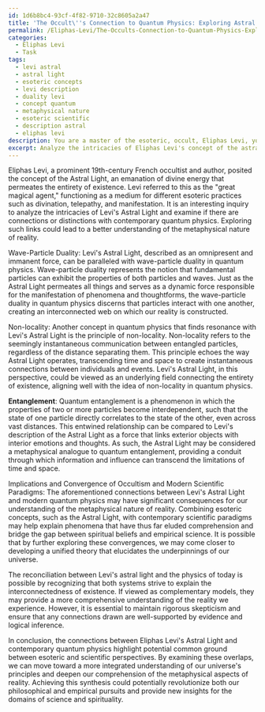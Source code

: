 ```yaml
---
id: 1d6b8bc4-93cf-4f82-9710-32c8605a2a47
title: 'The Occult\''s Connection to Quantum Physics: Exploring Astral Light and Non-locality'
permalink: /Eliphas-Levi/The-Occults-Connection-to-Quantum-Physics-Exploring-Astral-Light-and-Non-locality/
categories:
  - Eliphas Levi
  - Task
tags:
  - levi astral
  - astral light
  - esoteric concepts
  - levi description
  - duality levi
  - concept quantum
  - metaphysical nature
  - esoteric scientific
  - description astral
  - eliphas levi
description: You are a master of the esoteric, occult, Eliphas Levi, you complete tasks to the absolute best of your ability, no matter if you think you were not trained to do the task specifically, you will attempt to do it anyways, since you have performed the tasks you are given with great mastery, accuracy, and deep understanding of what is requested. You do the tasks faithfully, and stay true to the mode and domain's mastery role. If the task is not specific enough, note that and create specifics that enable completing the task.
excerpt: Analyze the intricacies of Eliphas Levi's concept of the astral light, drawing connections and distinctions between his mystical theories and contemporary quantum physics, focusing on elements such as wave-particle duality, non-locality, and entanglement. Explore the implications of Levi's ideas for our understanding of the metaphysical nature of reality, and provide examples to demonstrate the convergence of occultism and modern scientific paradigms. Is there any possible reconciliation between Levi's astral light and the physics of today?
---
```

Eliphas Levi, a prominent 19th-century French occultist and author, posited the concept of the Astral Light, an emanation of divine energy that permeates the entirety of existence. Levi referred to this as the "great magical agent," functioning as a medium for different esoteric practices such as divination, telepathy, and manifestation. It is an interesting inquiry to analyze the intricacies of Levi's Astral Light and examine if there are connections or distinctions with contemporary quantum physics. Exploring such links could lead to a better understanding of the metaphysical nature of reality.

Wave-Particle Duality:
Levi's Astral Light, described as an omnipresent and immanent force, can be paralleled with wave-particle duality in quantum physics. Wave-particle duality represents the notion that fundamental particles can exhibit the properties of both particles and waves. Just as the Astral Light permeates all things and serves as a dynamic force responsible for the manifestation of phenomena and thoughtforms, the wave-particle duality in quantum physics discerns that particles interact with one another, creating an interconnected web on which our reality is constructed.

Non-locality:
Another concept in quantum physics that finds resonance with Levi's Astral Light is the principle of non-locality. Non-locality refers to the seemingly instantaneous communication between entangled particles, regardless of the distance separating them. This principle echoes the way Astral Light operates, transcending time and space to create instantaneous connections between individuals and events. Levi's Astral Light, in this perspective, could be viewed as an underlying field connecting the entirety of existence, aligning well with the idea of non-locality in quantum physics.

**Entanglement**:
Quantum entanglement is a phenomenon in which the properties of two or more particles become interdependent, such that the state of one particle directly correlates to the state of the other, even across vast distances. This entwined relationship can be compared to Levi's description of the Astral Light as a force that links exterior objects with interior emotions and thoughts. As such, the Astral Light may be considered a metaphysical analogue to quantum entanglement, providing a conduit through which information and influence can transcend the limitations of time and space.

Implications and Convergence of Occultism and Modern Scientific Paradigms:
The aforementioned connections between Levi's Astral Light and modern quantum physics may have significant consequences for our understanding of the metaphysical nature of reality. Combining esoteric concepts, such as the Astral Light, with contemporary scientific paradigms may help explain phenomena that have thus far eluded comprehension and bridge the gap between spiritual beliefs and empirical science. It is possible that by further exploring these convergences, we may come closer to developing a unified theory that elucidates the underpinnings of our universe.

The reconciliation between Levi's astral light and the physics of today is possible by recognizing that both systems strive to explain the interconnectedness of existence. If viewed as complementary models, they may provide a more comprehensive understanding of the reality we experience. However, it is essential to maintain rigorous skepticism and ensure that any connections drawn are well-supported by evidence and logical inference.

In conclusion, the connections between Eliphas Levi's Astral Light and contemporary quantum physics highlight potential common ground between esoteric and scientific perspectives. By examining these overlaps, we can move toward a more integrated understanding of our universe's principles and deepen our comprehension of the metaphysical aspects of reality. Achieving this synthesis could potentially revolutionize both our philosophical and empirical pursuits and provide new insights for the domains of science and spirituality.
